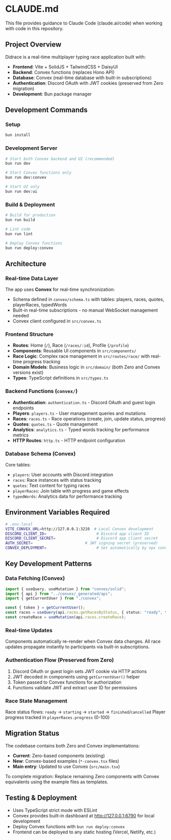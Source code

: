 # CLAUDE.md

This file provides guidance to Claude Code (claude.ai/code) when working with code in this repository.

## Project Overview

Didrace is a real-time multiplayer typing race application built with:
- **Frontend**: Vite + SolidJS + TailwindCSS + DaisyUI
- **Backend**: Convex functions (replaces Hono API)
- **Database**: Convex (real-time database with built-in subscriptions)
- **Authentication**: Discord OAuth with JWT cookies (preserved from Zero migration)
- **Development**: Bun package manager

## Development Commands

### Setup
```bash
bun install
```

### Development Server
```bash
# Start both Convex backend and UI (recommended)
bun run dev

# Start Convex functions only
bun run dev:convex

# Start UI only
bun run dev:ui
```

### Build & Deployment
```bash
# Build for production
bun run build

# Lint code
bun run lint

# Deploy Convex functions
bun run deploy:convex
```

## Architecture

### Real-time Data Layer
The app uses **Convex** for real-time synchronization:
- Schema defined in `convex/schema.ts` with tables: players, races, quotes, playerRaces, typedWords
- Built-in real-time subscriptions - no manual WebSocket management needed
- Convex client configured in `src/convex.ts`

### Frontend Structure
- **Routes**: Home (`/`), Race (`/races/:id`), Profile (`/profile`)
- **Components**: Reusable UI components in `src/components/`
- **Race Logic**: Complex race management in `src/routes/race/` with real-time progress tracking
- **Domain Models**: Business logic in `src/domain/` (both Zero and Convex versions exist)
- **Types**: TypeScript definitions in `src/types.ts`

### Backend Functions (`convex/`)
- **Authentication**: `authentication.ts` - Discord OAuth and guest login endpoints
- **Players**: `players.ts` - User management queries and mutations
- **Races**: `races.ts` - Race operations (create, join, update status, progress)
- **Quotes**: `quotes.ts` - Quote management
- **Analytics**: `analytics.ts` - Typed words tracking for performance metrics
- **HTTP Routes**: `http.ts` - HTTP endpoint configuration

### Database Schema (Convex)
Core tables:
- `players`: User accounts with Discord integration
- `races`: Race instances with status tracking  
- `quotes`: Text content for typing races
- `playerRaces`: Join table with progress and game effects
- `typedWords`: Analytics data for performance tracking

## Environment Variables Required

```bash
# .env.local
VITE_CONVEX_URL=http://127.0.0.1:3210  # Local Convex development
DISCORD_CLIENT_ID=                      # Discord app client ID
DISCORD_CLIENT_SECRET=                  # Discord app client secret
AUTH_SECRET=                       # JWT signing secret (preserved)
CONVEX_DEPLOYMENT=                      # Set automatically by npx convex dev
```

## Key Development Patterns

### Data Fetching (Convex)
```typescript
import { useQuery, useMutation } from "convex/solid";
import { api } from "../convex/_generated/api";
import { getCurrentUser } from "./convex";

const { token } = getCurrentUser();
const races = useQuery(api.races.getRacesByStatus, { status: "ready", token });
const createRace = useMutation(api.races.createRace);
```

### Real-time Updates
Components automatically re-render when Convex data changes. All race updates propagate instantly to participants via built-in subscriptions.

### Authentication Flow (Preserved from Zero)
1. Discord OAuth or guest login sets JWT cookie via HTTP actions
2. JWT decoded in components using `getCurrentUser()` helper
3. Token passed to Convex functions for authorization
4. Functions validate JWT and extract user ID for permissions

### Race State Management
Race status flows: `ready` → `starting` → `started` → `finished`/`cancelled`
Player progress tracked in `playerRaces.progress` (0-100)

## Migration Status

The codebase contains both Zero and Convex implementations:
- **Current**: Zero-based components (existing)
- **New**: Convex-based examples (`*-convex.tsx` files)
- **Main entry**: Updated to use Convex (`src/main.tsx`)

To complete migration: Replace remaining Zero components with Convex equivalents using the example files as templates.

## Testing & Deployment

- Uses TypeScript strict mode with ESLint
- Convex provides built-in dashboard at http://127.0.0.1:6790 for local development
- Deploy Convex functions with `bun run deploy:convex`
- Frontend can be deployed to any static hosting (Vercel, Netlify, etc.)